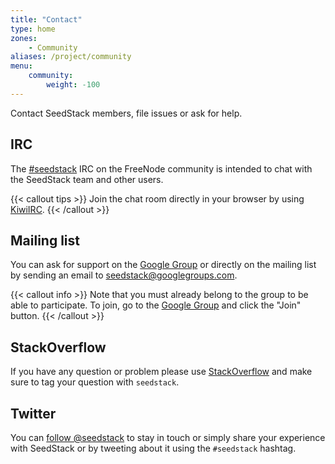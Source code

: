 ```yaml
---
title: "Contact"
type: home
zones:
    - Community
aliases: /project/community    
menu:
    community:
        weight: -100
---
```


Contact SeedStack members, file issues or ask for help.<!--more-->
  
## IRC

The [#seedstack](irc://chat.freenode.net/seedstack) IRC on the FreeNode community is intended to chat with the SeedStack 
team and other users.

{{< callout tips >}}
Join the chat room directly in your browser by using [KiwiIRC](https://kiwiirc.com/client/irc.freenode.net#seedstack).
{{< /callout >}}

## Mailing list

You can ask for support on the [Google Group](https://groups.google.com/forum/#!forum/seedstack) or directly on the 
mailing list by sending an email to [seedstack@googlegroups.com](mailto:seedstack@googlegroups.com). 

{{< callout info >}}
Note that you must already belong to the group to be able to participate. To join, go to the [Google Group](https://groups.google.com/forum/#!forum/seedstack)
and click the "Join" button.
{{< /callout >}}
 
## StackOverflow

If you have any question or problem please use [StackOverflow](http://stackoverflow.com/) and make sure to tag your 
question with `seedstack`.

## Twitter

You can [follow @seedstack](https://twitter.com/intent/follow?screen_name=seedstack) to stay in touch or simply share 
your experience with SeedStack or by tweeting about it using the `#seedstack` hashtag.
